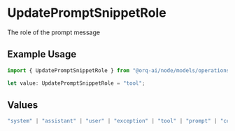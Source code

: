 # UpdatePromptSnippetRole

The role of the prompt message

## Example Usage

```typescript
import { UpdatePromptSnippetRole } from "@orq-ai/node/models/operations";

let value: UpdatePromptSnippetRole = "tool";
```

## Values

```typescript
"system" | "assistant" | "user" | "exception" | "tool" | "prompt" | "correction" | "expected_output"
```
